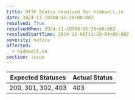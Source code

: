 ```yaml
---
title: HTTP Status resolved for hidewall.io
date: 2024-11-10T08:55:28+00:00Z
resolved: True
resolvedWhen: 2024-11-10T08:55:28+00:00Z
resolvedStartTime: 2024-11-08T11:28:04+00:00Z
severity: notice
affected:
  - hidewall.io
section: issue
---
```


| Expected Statuses | Actual Status  |
|-------------------|----------------|
| 200, 301, 302, 403 | 403 |
